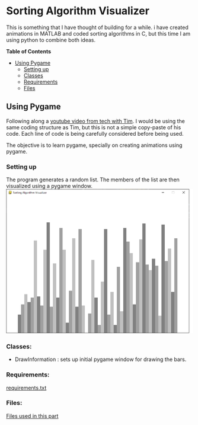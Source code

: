 # Sorting Algorithm Visualizer

This is something that I have thought of building for a while. i have created animations in MATLAB and coded sorting algorithms in C, but this time I am using python to combine both ideas.

**Table of Contents**
* [Using Pygame](#pygame)
  - [Setting up](#pygame-setting-up)
  - [Classes](#pygame-classes)
  - [Requirements](#pygame-requirements)
  - [Files](#pygame-files)

<a id="pygame"></a>
## Using Pygame

 Following along a [youtube video from tech with Tim](https://www.youtube.com/watch?v=twRidO-_vqQ&amp;t=3975s). I would be using the same coding structure as Tim, but this is not a simple copy-paste of his code. Each line of code is being carefully considered before being used.

The objective is to learn pygame, specially on creating animations using pygame.

<a id="pygame-setting-up"></a>
### Setting up
The program generates a random list. The members of the list are then visualized using a pygame window.
![Visualization of the Initial list](./Tim/assets/visualize_initial_list.png)

<a id="pygame-classes"></a>
### Classes:
- DrawInformation : sets up initial pygame window for drawing the bars.

<a id="pygame-requirements"></a>
### Requirements:
[requirements.txt](requirements.txt)

<a id="pygame-files"></a>
### Files:
[Files used in this part](./Tim/Tim_files.txt)
